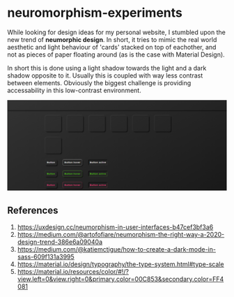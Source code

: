 # neuromorphism-experiments
While looking for design ideas for my personal website, I stumbled upon the new trend of **neumorphic design**. In short, it tries to mimic the real world aesthetic and light behaviour of 'cards' stacked on top of eachother, and not as pieces of paper floating around (as is the case with Material Design).

In short this is done using a light shadow towards the light and a dark shadow opposite to it. Usually this is coupled with way less contrast between elements. Obviously the biggest challenge is providing accessability in this low-contrast environment.

![A screenshot of the WIP design in this repo](.img/example.png)

## References
1. https://uxdesign.cc/neumorphism-in-user-interfaces-b47cef3bf3a6
2. https://medium.com/@artofofiare/neumorphism-the-right-way-a-2020-design-trend-386e6a09040a
3. https://medium.com/@katiemctigue/how-to-create-a-dark-mode-in-sass-609f131a3995
4. https://material.io/design/typography/the-type-system.html#type-scale
5. https://material.io/resources/color/#!/?view.left=0&view.right=0&primary.color=00C853&secondary.color=FF4081
